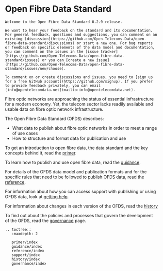 # Open Fibre Data Standard

```{admonition} 0.2.0 release
Welcome to the Open Fibre Data Standard 0.2.0 release.

We want to hear your feedback on the standard and its documentation. For general feedback, questions and suggestions, you can comment on an existing [discussion](https://github.com/Open-Telecoms-Data/open-fibre-data-standard/discussions) or start a new one. For bug reports or feedback on specific elements of the data model and documentation, you can comment on the issues in the [issue tracker](https://github.com/Open-Telecoms-Data/open-fibre-data-standard/issues) or you can [create a new issue](https://github.com/Open-Telecoms-Data/open-fibre-data-standard/issues/new/choose).

To comment on or create discussions and issues, you need to [sign up for a free GitHub account](https://github.com/signup). If you prefer to provide feedback privately, you can email [info@opentelecomdata.net](mailto:info@opentelecomdata.net).
```

Fibre optic networks are approaching the status of essential infrastructure for a modern economy. Yet, the telecom sector lacks readily available and usable data on fibre optic network infrastructure.

The Open Fibre Data Standard (OFDS) describes:

- What data to publish about fibre optic networks in order to meet a range of use cases
- How to structure and format data for publication and use

To get an introduction to open fibre data, the data standard and the key concepts behind it, read the [primer](primer/index).

To learn how to publish and use open fibre data, read the [guidance](guidance/index).

For details of the OFDS data model and publication formats and for the specific rules that need to be followed to publish OFDS data, read the [reference](reference/index).

For information about how you can access support with publishing or using OFDS data, look at [getting help](support/index).

For information about changes in each version of the OFDS, read the [history](history/index)

To find out about the policies and processes that govern the development of the OFDS, read the [governance](governance/index) page.

```{eval-rst}
.. toctree::
   :maxdepth: 2

   primer/index
   guidance/index
   reference/index
   support/index
   history/index
   governance/index
```

